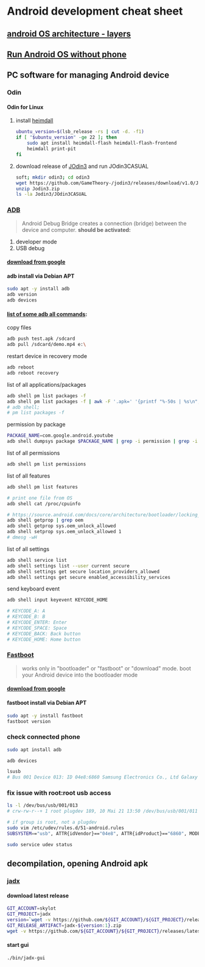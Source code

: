 # Android development cheat sheet

## [android OS architecture - layers](https://lineageos.org/engineering/HowTo-Debugging/)

## [Run Android OS without phone](https://github.com/cherkavi/solutions/blob/master/android-os-without-phone/README.md)

## PC software for managing Android device
### Odin
#### Odin for Linux
1. install [heimdall](https://glassechidna.com.au/heimdall/)
    ```sh
    ubuntu_version=$(lsb_release -rs | cut -d. -f1)
    if [ "$ubuntu_version" -ge 22 ]; then 
        sudo apt install heimdall-flash heimdall-flash-frontend
        heimdall print-pit
    fi
    ```
2. download release of [JOdin3](https://github.com/GameTheory-/jodin3) and run JOdin3CASUAL
    ```sh
    soft; mkdir odin3; cd odin3
    wget https://github.com/GameTheory-/jodin3/releases/download/v1.0/Jodin3.zip
    unzip Jodin3.zip
    ls -la Jodin3/JOdin3CASUAL
    ```
### [ADB](https://developer.android.com/tools/adb) 
> Android Debug Bridge
> creates a connection (bridge) between the device and computer.
**should be activated:**
1. developer mode
2. USB debug
#### [download from google](https://dl.google.com/android/repository/platform-tools-latest-linux.zip)
#### adb install via Debian APT
```sh
sudo apt -y install adb
adb version
adb devices
```

#### [list of some adb all commands](https://www.getdroidtips.com/basic-adb-command/): 
copy files 
```sh
adb push test.apk /sdcard
adb pull /sdcard/demo.mp4 e:\
```
restart device in recovery mode 
```sh
adb reboot
adb reboot recovery
```

list of all applications/packages
```sh
adb shell pm list packages -f
adb shell pm list packages -f | awk -F '.apk=' '{printf "%-50s | %s\n", $2, $1}'
# adb shell; 
# pm list packages -f
```
permission by package
```sh
PACKAGE_NAME=com.google.android.youtube
adb shell dumpsys package $PACKAGE_NAME | grep -i permission | grep -i granted=true
```
list of all permissions
```sh
adb shell pm list permissions
```

list of all features
```sh
adb shell pm list features
```
```sh
# print one file from OS
adb shell cat /proc/cpuinfo

# https://source.android.com/docs/core/architecture/bootloader/locking_unlocking
adb shell getprop | grep oem
adb shell getprop sys.oem_unlock_allowed
adb shell setprop sys.oem_unlock_allowed 1
# dmesg -wH
```

list of all settings
```sh
adb shell service list
adb shell settings list --user current secure 
adb shell settings get secure location_providers_allowed
adb shell settings get secure enabled_accessibility_services
```
 
 send keyboard event
```sh
adb shell input keyevent KEYCODE_HOME

# KEYCODE_A: A
# KEYCODE_B: B
# KEYCODE_ENTER: Enter
# KEYCODE_SPACE: Space
# KEYCODE_BACK: Back button
# KEYCODE_HOME: Home button
```

### [Fastboot](https://source.android.com/docs/setup/build/running)
> works only in "bootloader" or "fastboot" or "download" mode.
> boot your Android device into the bootloader mode
#### [download from google](https://dl.google.com/android/repository/platform-tools-latest-linux.zip)
#### fastboot install via Debian APT
```sh
sudo apt -y install fastboot
fastboot version
```

### check connected phone 
```sh
sudo apt install adb 

adb devices

lsusb
# Bus 001 Device 013: ID 04e8:6860 Samsung Electronics Co., Ltd Galaxy A5 (MTP)
```


### fix issue with root:root usb access 
```sh
ls -l /dev/bus/usb/001/013
# crw-rw-r--+ 1 root plugdev 189, 10 Mai 21 13:50 /dev/bus/usb/001/011

# if group is root, not a plugdev
sudo vim /etc/udev/rules.d/51-android.rules
SUBSYSTEM=="usb", ATTR{idVendor}=="04e8", ATTR{idProduct}=="6860", MODE="0660", GROUP="plugdev", SYMLINK+="android%n"

sudo service udev status
```

## decompilation, opening Android apk 
### [jadx](https://github.com/skylot/jadx)
#### download latest release
```sh
GIT_ACCOUNT=skylot
GIT_PROJECT=jadx
version=`wget -v https://github.com/${GIT_ACCOUNT}/${GIT_PROJECT}/releases/latest/download/$GIT_RELEASE_ARTIFACT 2>&1 | grep following | awk '{print $2}' | awk -F '/' '{print $8}'`
GIT_RELEASE_ARTIFACT=jadx-${version:1}.zip
wget -v https://github.com/${GIT_ACCOUNT}/${GIT_PROJECT}/releases/latest/download/$GIT_RELEASE_ARTIFACT
```
#### start gui 
```sh
./bin/jadx-gui
```